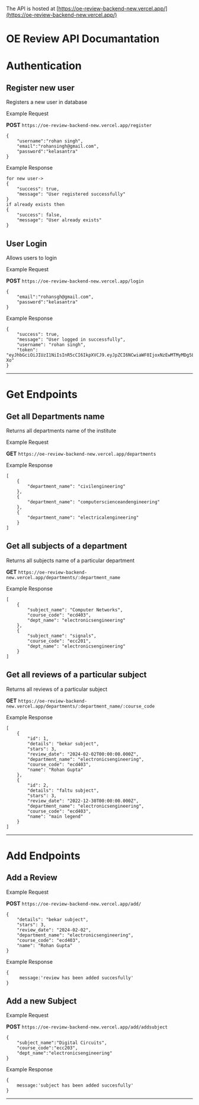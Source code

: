 The API is hosted at [https://oe-review-backend-new.vercel.app/](https://oe-review-backend-new.vercel.app/)


# OE Review API Documantation

# Authentication 

## Register new user
Registers a new user in database

Example Request

**POST** `https://oe-review-backend-new.vercel.app/register`
```
{
    "username":"rohan singh",
    "email":"rohansingh@gmail.com",
    "password":"kelasantra"
}
```

Example Response
```
for new user->
{
    "success": true,
    "message": "User registered successfully"
}
if already exists then 
{
    "success": false,
    "message": "User already exists"
}
```

## User Login 
Allows users to login 

Example Request 

**POST** `https://oe-review-backend-new.vercel.app/login`
```
{
    "email":"rohansgh@gmail.com",
    "password":"kelasantra"
}
```

Example Response
```
{
    "success": true,
    "message": "User logged in successfully",
    "username": "rohan singh",
    "token": "eyJhbGciOiJIUzI1NiIsInR5cCI6IkpXVCJ9.eyJpZCI6NCwiaWF0IjoxNzEwMTMyMDg5LCJleHAiOjE3MTE0MjgwODl9.2ZO5MSEmmCUElktCwu1sizj6FK7EVzYqVdmMn1iJ-Xo"
}
```

---

# Get Endpoints

## Get all Departments name
Returns all departments name of the institute 

Example Request

**GET** `https://oe-review-backend-new.vercel.app/departments`

Example Response

```
[
    {
        "department_name": "civilengineering"
    },
    {
        "department_name": "computerscienceandengineering"
    },
    {
        "department_name": "electricalengineering"
    }
]
```



## Get all subjects of a department
Returns all subjects name of a particular department

**GET** `https://oe-review-backend-new.vercel.app/departments/:department_name`

Example Response

``` 
[
    {
        "subject_name": "Computer Networks",
        "course_code": "ecd403",
        "dept_name": "electronicsengineering"
    },
    {
        "subject_name": "signals",
        "course_code": "ecc201",
        "dept_name": "electronicsengineering"
    }
]
```


## Get all reviews of a particular subject 

Returns all reviews of a particular subject

**GET** `https://oe-review-backend-new.vercel.app/departments/:department_name/:course_code`

Example Response

```
[
    {
        "id": 1,
        "details": "bekar subject",
        "stars": 3,
        "review_date": "2024-02-02T00:00:00.000Z",
        "department_name": "electronicsengineering",
        "course_code": "ecd403",
        "name": "Rohan Gupta"
    },
    {
        "id": 2,
        "details": "faltu subject",
        "stars": 3,
        "review_date": "2022-12-30T00:00:00.000Z",
        "department_name": "electronicsengineering",
        "course_code": "ecd403",
        "name": "main legend"
    }
]
```

---

# Add Endpoints

## Add a Review 
Example Request

**POST** `https://oe-review-backend-new.vercel.app/add/`
```
{
    "details": "bekar subject",
    "stars": 3,
    "review_date": "2024-02-02",
    "department_name": "electronicsengineering",
    "course_code": "ecd403",
    "name": "Rohan Gupta"
}
```

Example Response
```
{
     message:'review has been added succesfully'
}
```

## Add a new Subject 
Example Request

**POST** `https://oe-review-backend-new.vercel.app/add/addsubject`
```
{
    "subject_name":"Digital Circuits",
    "course_code":"ecc203",
    "dept_name":"electronicsengineering"
}
```

Example Response

```
{
    message:'subject has been added succesfully'
}
```

---

